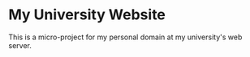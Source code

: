 # My University Website
This is a micro-project for my personal domain at my university's web server.
